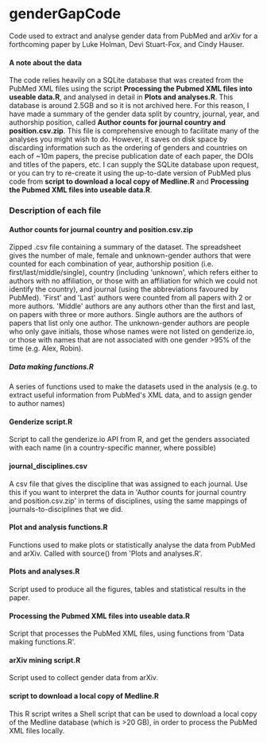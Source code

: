 # genderGapCode
Code used to extract and analyse gender data from PubMed and arXiv for a forthcoming paper by Luke Holman, Devi Stuart-Fox, and Cindy Hauser.

#### A note about the data
The code relies heavily on a SQLite database that was created from the PubMed XML files using the script **Processing the Pubmed XML files into useable data.R**, and analysed in detail in **Plots and analyses.R**. This database is around 2.5GB and so it is not archived here. For this reason, I have made a summary of the gender data split by country, journal, year, and authorship position, called **Author counts for journal country and position.csv.zip**. This file is comprehensive enough to facilitate many of the analyses you might wish to do. However, it saves on disk space by discarding information such as the ordering of genders and countries on each of ~10m papers, the precise publication date of each paper, the DOIs and titles of the papers, etc. I can supply the SQLite database upon request, or you can try to re-create it using the up-to-date version of PubMed plus code from **script to download a local copy of Medline.R** and **Processing the Pubmed XML files into useable data.R**.


### Description of each file

#### Author counts for journal country and position.csv.zip
Zipped .csv file containing a summary of the dataset. The spreadsheet gives the number of male, female and unknown-gender authors that were counted for each combination of year, authorship position (i.e. first/last/middle/single), country (including 'unknown', which refers either to authors with no affiliation, or those with an affiliation for which we could not identify the country), and journal (using the abbreviations favoured by PubMed). 'First' and 'Last' authors were counted from all papers with 2 or more authors. 'Middle' authors are any authors other than the first and last, on papers with three or more authors. Single authors are the authors of papers that list only one author. The unknown-gender authors are people who only gave initials, those whose names were not listed on genderize.io, or those with names that are not associated with one gender >95% of the time (e.g. Alex, Robin).

##### Data making functions.R
A series of functions used to make the datasets used in the analysis (e.g. to extract useful information from PubMed's XML data, and to assign gender to author names)

#### Genderize script.R
Script to call the genderize.io API from R, and get the genders associated with each name (in a country-specific manner, where possible)

#### journal_disciplines.csv
A csv file that gives the discipline that was assigned to each journal. Use this if you want to interpret the data in 'Author counts for journal country and position.csv.zip' in terms of disciplines, using the same mappings of journals-to-disciplines that we did. 

#### Plot and analysis functions.R
Functions used to make plots or statistically analyse the data from PubMed and arXiv. Called with source() from 'Plots and analyses.R'.

#### Plots and analyses.R
Script used to produce all the figures, tables and statistical results in the paper.

#### Processing the Pubmed XML files into useable data.R
Script that processes the PubMed XML files, using functions from 'Data making functions.R'.

#### arXiv mining script.R
Script used to collect gender data from arXiv.

#### script to download a local copy of Medline.R
This R script writes a Shell script that can be used to download a local copy of the Medline database (which is >20 GB), in order to process the PubMed XML files locally.





